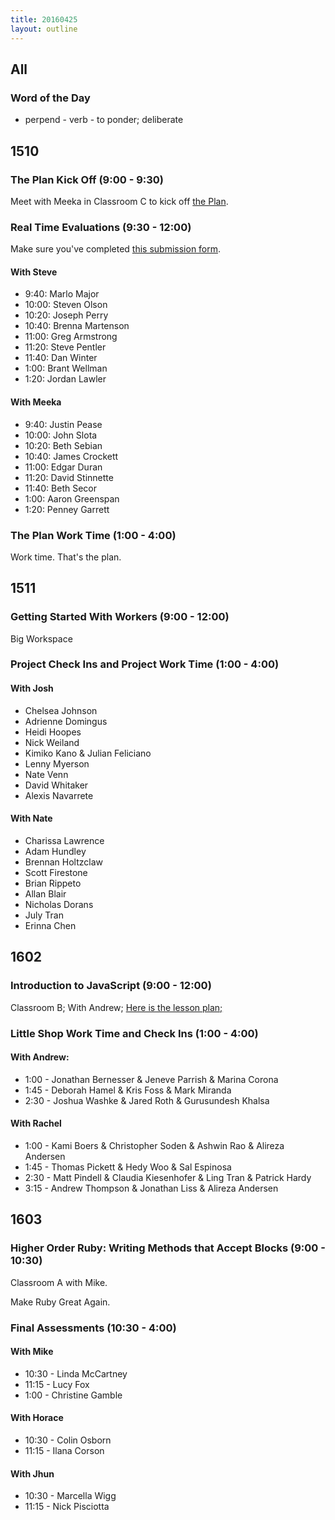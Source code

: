 ```yaml
---
title: 20160425
layout: outline
---
```


## All

### Word of the Day
* perpend - verb - to ponder; deliberate


## 1510

### The Plan Kick Off (9:00 - 9:30)

Meet with Meeka in Classroom C to kick off [the Plan](https://github.com/turingschool/ruby-submissions/tree/master/1510/module_4_assignments/the-plan).

### Real Time Evaluations (9:30 - 12:00)

Make sure you've completed [this submission form](https://github.com/turingschool/ruby-submissions/tree/master/1510/module_4_assignments/real-time).

#### With Steve

- 9:40:  Marlo Major
- 10:00: Steven Olson
- 10:20: Joseph Perry
- 10:40: Brenna Martenson
- 11:00: Greg Armstrong
- 11:20: Steve Pentler
- 11:40: Dan Winter
- 1:00:  Brant Wellman
- 1:20:  Jordan Lawler

#### With Meeka

- 9:40:  Justin Pease
- 10:00: John Slota
- 10:20: Beth Sebian
- 10:40: James Crockett
- 11:00: Edgar Duran
- 11:20: David Stinnette
- 11:40: Beth Secor
- 1:00:  Aaron Greenspan
- 1:20:  Penney Garrett

### The Plan Work Time (1:00 - 4:00)

Work time. That's the plan.

## 1511

### Getting Started With Workers (9:00 - 12:00)

Big Workspace

### Project Check Ins and Project Work Time (1:00 - 4:00)

#### With Josh

- Chelsea Johnson
- Adrienne Domingus
- Heidi Hoopes
- Nick Weiland
- Kimiko Kano & Julian Feliciano
- Lenny Myerson
- Nate Venn
- David Whitaker
- Alexis Navarrete

#### With Nate

- Charissa Lawrence
- Adam Hundley
- Brennan Holtzclaw
- Scott Firestone
- Brian Rippeto
- Allan Blair
- Nicholas Dorans
- July Tran
- Erinna Chen



## 1602

### Introduction to JavaScript (9:00 - 12:00)

Classroom B; With Andrew; [Here is the lesson plan;](https://github.com/turingschool/lesson_plans/blob/master/ruby_02-web_applications_with_ruby/introduction_to_javascript.markdown)

### Little Shop Work Time and Check Ins (1:00 - 4:00)

#### With Andrew:

* 1:00 - Jonathan Bernesser & Jeneve Parrish & Marina Corona
* 1:45 - Deborah Hamel & Kris Foss & Mark Miranda
* 2:30 - Joshua Washke & Jared Roth & Gurusundesh Khalsa

#### With Rachel

* 1:00 - Kami Boers & Christopher Soden & Ashwin Rao & Alireza Andersen
* 1:45 - Thomas Pickett & Hedy Woo & Sal Espinosa
* 2:30 - Matt Pindell & Claudia Kiesenhofer & Ling Tran & Patrick Hardy
* 3:15 - Andrew Thompson & Jonathan Liss & Alireza Andersen

## 1603

### Higher Order Ruby: Writing Methods that Accept Blocks (9:00 - 10:30)

Classroom A with Mike.

Make Ruby Great Again.

### Final Assessments (10:30 - 4:00)

#### With Mike
* 10:30 - Linda McCartney
* 11:15 - Lucy Fox
* 1:00 - Christine Gamble

#### With Horace
* 10:30 - Colin Osborn
* 11:15 - Ilana Corson

#### With Jhun
* 10:30 - Marcella Wigg
* 11:15 - Nick Pisciotta

